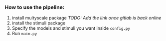 ### How to use the pipeline:
1. install multyscale package *TODO: Add the link once gitlab is back online*
1. install the stimuli package
1. Specify the models and stimuli you want inside `config.py`
1. Run `main.py`